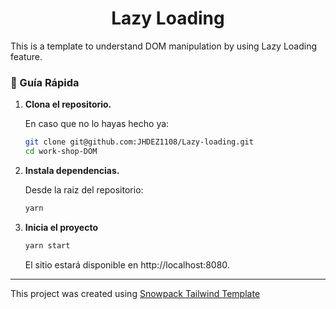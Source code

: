 <h1 align="center">
Lazy Loading
</h1>

This is a template to understand DOM manipulation 
          by using Lazy Loading feature.  

### 🤖 Guía Rápida

1.  **Clona el repositorio.**

    En caso que no lo hayas hecho ya: 

    ```sh
    git clone git@github.com:JHDEZ1108/Lazy-loading.git
    cd work-shop-DOM
    ```
    
1.  **Instala dependencias.**

    Desde la raiz del repositorio:

    ```sh
    yarn
    ```

1.  **Inicia el proyecto**

    ```sh
    yarn start
    ```

    El sitio estará disponible en http://localhost:8080.
    
--------

This project was created using [Snowpack Tailwind Template](#quick-start)